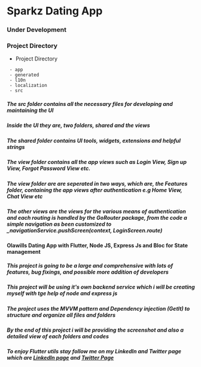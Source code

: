 # Sparkz Dating App
### Under Development
### Project Directory

 - Project Directory
```shell
 - app
 - generated
 - l10n
 - localization
 - src
 ```

 <h5> The src folder contains all the necessary files for developing and maintaining the UI</h5>

 <h5>Inside the UI they are, two folders, shared and the views</h5>
 <h5>The shared folder contains UI tools, widgets, extensions and helpful strings</h5>
 <h5>The view folder contains all the app views such as Login View, Sign up View, Forgot Password View etc.</h5>
 
 <h5>The view folder are are seperated in two ways, which are, the Features folder, containing the app views after authentication e.g Home View, Chat View etc</h5>
 <h5>The other views are the views for the various means of authentication and each routing is handled by the GoRouter package, from the code a simple navigation as been customized to _navigationService.pushScreen(context, LoginScreen.route)</h5> 


#### Olawills Dating App with Flutter, Node JS, Express Js and Bloc for State management

<h5>This project is going to be a large and comprehensive with lots of features, bug fixings, and possible more addition of developers </h5>
<h5>This project will be using it's own backend service which i will be creating myself with tge help of node and express js</h5>
<h5> The project uses the MVVM pattern and Dependency injection (GetIt) to structure and organize all files and folders
<h5>By the end of this project i will be providing the screenshot and also a detailed view of each folders and codes</h5>

<h5>To enjoy Flutter utils stay follow me on my Linkedln and Twitter page which are <a href ="https://www.linkedln.com/in/olawills">Linkedln page</a> and <a href ="https://www.twitter.com/olawillfFlutter"> Twitter Page</a></h5>

